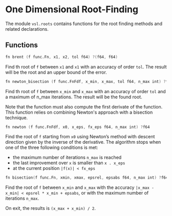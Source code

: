 # One Dimensional Root-Finding

The module `vsl.roots` contains functions for the root finding methods and related declarations.

## Functions

```v ignore
fn brent (f func.Fn, x1, x2, tol f64) ?(f64, f64)
```

Find th root of `f` between `x1` and `x1` with an accuracy
of order `tol`. The result will be the root and an upper bound of the error.

```v ignore
fn newton_bisection (f func.FnFdf, x_min, x_max, tol f64, n_max int) ?f64
```

Find th root of `f` between `x_min` and `x_max` with an accuracy
of order `tol` and a maximum of n_max iterations. The result will be the found root.

Note that the function must also compute the first derivate of the function. This function
relies on combining Newton's approach with a bisection technique.

```v ignore
fn newton (f func.FnFdf, x0, x_eps, fx_eps f64, n_max int) ?f64
```

Find the root of `f` starting from `x0` using Newton’s method with
descent direction given by the inverse of the derivative.
The algorithm stops when one of the three following conditions is met:

- the maximum number of iterations `n_max` is reached
- the last improvement over `x` is smaller than `x . x_eps`
- at the current position `|f(x)| < fx_eps`

```v ignore
fn bisection(f func.Fn, xmin, xmax, epsrel, epsabs f64, n_max int) ?f64
```

Find the root of `f` between `x_min` and `x_max` with the accuracy
`|x_max - x_min| < epsrel * x_min + epsabs`,
or with the maximum number of iterations `n_max`.

On exit, the results is `(x_max + x_min) / 2`.
